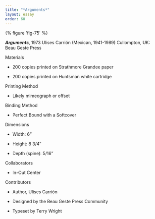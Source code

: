```yaml
---
title: "*Arguments*"
layout: essay
order: 60
---
```

{% figure 'fig-75' %}

***Arguments***, 1973
Ulises Carrión (Mexican, 1941-1989)
Cullompton, UK: Beau Geste Press

Materials
-   200 copies printed on Strathmore Grandee paper

-   200 copies printed on Huntsman white cartridge

Printing Method

-   Likely mimeograph or offset

Binding Method

-   Perfect Bound with a Softcover

Dimensions

-   Width: 6”

-   Height: 8 3/4”

-   Depth (spine): 5/16”

Collaborators

-   In-Out Center

Contributors

-   Author, Ulises Carrión

-   Designed by the Beau Geste Press Community

-   Typeset by Terry Wright
